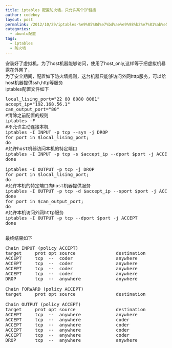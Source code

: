 ```yaml
---
title: iptables 配置防火墙，只允许某个IP链接
author: codeboy
layout: post
permalink: /2012/10/29/iptables-%e9%85%8d%e7%bd%ae%e9%98%b2%e7%81%ab%e5%a2%99%ef%bc%8c%e5%8f%aa%e5%85%81%e8%ae%b8%e6%9f%90%e4%b8%aaip%e9%93%be%e6%8e%a5/
categories:
  - ubuntu配置
tags:
  - iptables
  - 防火墙
---
```

安装好了虚拟机，为了host机器能够访问，使用了host_only,这样等于把虚拟机暴露在外网了，  
为了安全期间，配置如下防火墙规则，这台机器只能够访问外网http服务，可以给host机器提供ssh,http等服务  
iptables配置文件如下

<pre>local_lising_port="22 80 8080 8081"
accept_ip="192.168.56.1"
can_output_port="80"
#清除之前配置的规则
iptables -F
#不允许主动连接本机
iptables -I INPUT -p tcp --syn -j DROP
for port in $local_lising_port;
do
#允许host机器访问本机的特定端口
iptables -I INPUT -p tcp -s $accept_ip --dport $port -j ACCEPT
done

iptables -I OUTPUT -p tcp -j DROP
for port in $local_lising_port;
do
#允许本机的特定端口向host机器提供服务
iptables -I OUTPUT -p tcp -d $accept_ip --sport $port -j ACCEPT
done
for port in $can_output_port;
do
#允许本机访问外网http服务
iptables -I OUTPUT -p tcp --dport $port -j ACCEPT
done</pre>

<!--more-->

<pre></pre>

最终结果如下

<pre>Chain INPUT (policy ACCEPT)
target     prot opt source               destination
ACCEPT     tcp  --  coder                anywhere            tcp dpt:tproxy
ACCEPT     tcp  --  coder                anywhere            tcp dpt:http-alt
ACCEPT     tcp  --  coder                anywhere            tcp dpt:www
ACCEPT     tcp  --  coder                anywhere            tcp dpt:ssh
DROP       tcp  --  anywhere             anywhere            tcp flags:FIN,SYN,RST,ACK/SYN

Chain FORWARD (policy ACCEPT)
target     prot opt source               destination

Chain OUTPUT (policy ACCEPT)
target     prot opt source               destination
ACCEPT     tcp  --  anywhere             anywhere            tcp dpt:www
ACCEPT     tcp  --  anywhere             coder               tcp spt:tproxy
ACCEPT     tcp  --  anywhere             coder               tcp spt:http-alt
ACCEPT     tcp  --  anywhere             coder               tcp spt:www
ACCEPT     tcp  --  anywhere             coder               tcp spt:ssh
DROP       tcp  --  anywhere             anywhere</pre>